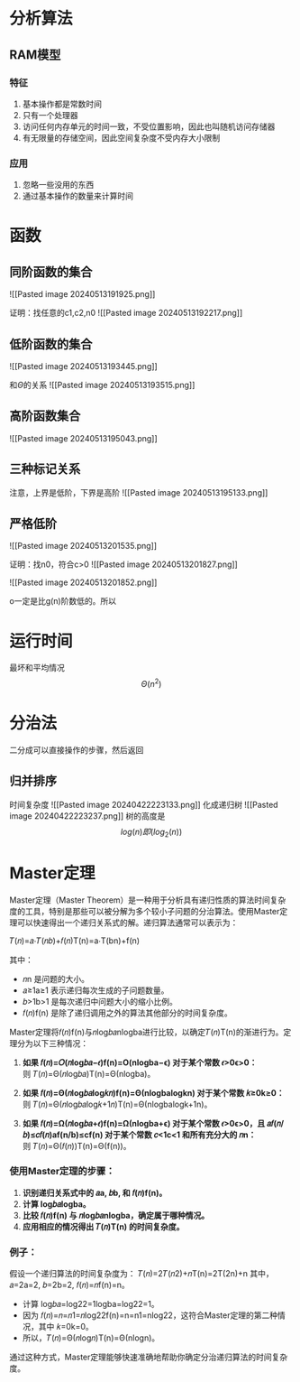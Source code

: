 # 分析算法
## RAM模型
### 特征
1. 基本操作都是常数时间
2. 只有一个处理器
3. 访问任何内存单元的时间一致，不受位置影响，因此也叫随机访问存储器
4. 有无限量的存储空间，因此空间复杂度不受内存大小限制
### 应用

1. 忽略一些没用的东西
2. 通过基本操作的数量来计算时间
# 函数
## 同阶函数的集合

![[Pasted image 20240513191925.png]]

证明：找任意的c1,c2,n0
![[Pasted image 20240513192217.png]]

## 低阶函数的集合

![[Pasted image 20240513193445.png]]

和$\Theta$的关系
![[Pasted image 20240513193515.png]]

## 高阶函数集合

![[Pasted image 20240513195043.png]]

## 三种标记关系

注意，上界是低阶，下界是高阶
![[Pasted image 20240513195133.png]]

## 严格低阶

![[Pasted image 20240513201535.png]]

证明：找n0，符合c>0
![[Pasted image 20240513201827.png]]

![[Pasted image 20240513201852.png]]

o一定是比g(n)阶数低的。所以
# 运行时间
最坏和平均情况
$$\Theta(n^2)$$
# 分治法
二分成可以直接操作的步骤，然后返回
## 归并排序
时间复杂度
![[Pasted image 20240422223133.png]]
化成递归树
![[Pasted image 20240422223237.png]]
树的高度是$$log(n)即(log_2(n))$$
# Master定理
Master定理（Master Theorem）是一种用于分析具有递归性质的算法时间复杂度的工具，特别是那些可以被分解为多个较小子问题的分治算法。使用Master定理可以快速得出一个递归关系式的解。递归算法通常可以表示为：

𝑇(𝑛)=𝑎⋅𝑇(𝑛𝑏)+𝑓(𝑛)T(n)=a⋅T(bn​)+f(n)

其中：

- 𝑛n 是问题的大小。
- 𝑎≥1a≥1 表示递归每次生成的子问题数量。
- 𝑏>1b>1 是每次递归中问题大小的缩小比例。
- 𝑓(𝑛)f(n) 是除了递归调用之外的算法其他部分的时间复杂度。

Master定理将𝑓(𝑛)f(n)与𝑛log⁡𝑏𝑎nlogb​a进行比较，以确定𝑇(𝑛)T(n)的渐进行为。定理分为以下三种情况：

1. **如果 𝑓(𝑛)=𝑂(𝑛log⁡𝑏𝑎−𝜖)f(n)=O(nlogb​a−ϵ) 对于某个常数 𝜖>0ϵ>0：**  
    则 𝑇(𝑛)=Θ(𝑛log⁡𝑏𝑎)T(n)=Θ(nlogb​a)。
    
2. **如果 𝑓(𝑛)=Θ(𝑛log⁡𝑏𝑎log⁡𝑘𝑛)f(n)=Θ(nlogb​alogkn) 对于某个常数 𝑘≥0k≥0：**  
    则 𝑇(𝑛)=Θ(𝑛log⁡𝑏𝑎log⁡𝑘+1𝑛)T(n)=Θ(nlogb​alogk+1n)。
    
3. **如果 𝑓(𝑛)=Ω(𝑛log⁡𝑏𝑎+𝜖)f(n)=Ω(nlogb​a+ϵ) 对于某个常数 𝜖>0ϵ>0，且 𝑎𝑓(𝑛/𝑏)≤𝑐𝑓(𝑛)af(n/b)≤cf(n) 对于某个常数 𝑐<1c<1 和所有充分大的 𝑛n：**  
    则 𝑇(𝑛)=Θ(𝑓(𝑛))T(n)=Θ(f(n))。
    

### 使用Master定理的步骤：

1. **识别递归关系式中的 𝑎a, 𝑏b, 和 𝑓(𝑛)f(n)。**
2. **计算 log⁡𝑏𝑎logb​a。**
3. **比较 𝑓(𝑛)f(n) 与 𝑛log⁡𝑏𝑎nlogb​a，确定属于哪种情况。**
4. **应用相应的情况得出 𝑇(𝑛)T(n) 的时间复杂度。**

### 例子：

假设一个递归算法的时间复杂度为： 𝑇(𝑛)=2𝑇(𝑛2)+𝑛T(n)=2T(2n​)+n 其中，𝑎=2a=2, 𝑏=2b=2, 𝑓(𝑛)=𝑛f(n)=n。

- 计算 log⁡𝑏𝑎=log⁡22=1logb​a=log2​2=1。
- 因为 𝑓(𝑛)=𝑛=𝑛1=𝑛log⁡22f(n)=n=n1=nlog2​2，这符合Master定理的第二种情况，其中 𝑘=0k=0。
- 所以，𝑇(𝑛)=Θ(𝑛log⁡𝑛)T(n)=Θ(nlogn)。

通过这种方式，Master定理能够快速准确地帮助你确定分治递归算法的时间复杂度。